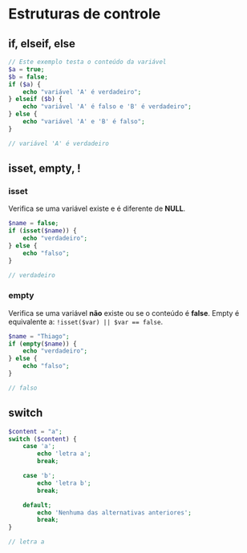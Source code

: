 # Estruturas de controle
## if, elseif, else
```php
// Este exemplo testa o conteúdo da variável
$a = true;
$b = false;
if ($a) {
	echo "variável 'A' é verdadeiro";
} elseif ($b) {
	echo "variável 'A' é falso e 'B' é verdadeiro";
} else {
	echo "variável 'A' e 'B' é falso";
}

// variável 'A' é verdadeiro
```

## isset, empty, !
### isset
Verifica se uma variável existe e é diferente de **NULL**.
```php
$name = false;
if (isset($name)) {
	echo "verdadeiro";
} else {
	echo "falso";
}

// verdadeiro
```

### empty
Verifica se uma variável **não** existe ou se o conteúdo é **false**.
Empty é equivalente a: `!isset($var) || $var == false`.
```php
$name = "Thiago";
if (empty($name)) {
	echo "verdadeiro";
} else {
	echo "falso";
}

// falso
```

## switch
```php
$content = "a";
switch ($content) {
	case 'a';
		echo 'letra a';
		break;

	case 'b';
		echo 'letra b';
		break;

	default;
		echo 'Nenhuma das alternativas anteriores';
		break;
}

// letra a
```
<!--stackedit_data:
eyJoaXN0b3J5IjpbNTM1MjMwNTk3LC03Mjk5ODQ4OV19
-->